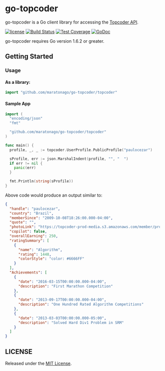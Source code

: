 # go-topcoder #

go-topcoder is a Go client library for accessing the [Topcoder API][].

[![license](https://img.shields.io/github/license/maratonago/go-topcoder.svg)](https://github.com/maratonago/go-topcoder/blob/master/LICENSE)
[![Build Status](https://travis-ci.org/maratonago/go-topcoder.svg?branch=master)](https://travis-ci.org/maratonago/go-topcoder)
[![Test Coverage](https://coveralls.io/repos/github/maratonago/go-topcoder/badge.svg?branch=master)](https://coveralls.io/github/maratonago/go-topcoder?branch=master)
[![GoDoc](https://godoc.org/github.com/maratonago/go-topcoder/topcoder?status.svg)](https://godoc.org/github.com/maratonago/go-topcoder/topcoder)

go-topcoder requires Go version 1.6.2 or greater.

## Getting Started ##

### Usage ###
#### As a library: ####
```go
import "github.com/maratonago/go-topcoder/topcoder"
```

#### Sample App ####
```go
import (
  "encoding/json"
  "fmt"

  "github.com/maratonago/go-topcoder/topcoder"
)

func main() {
  profile, _, _ := topcoder.UserProfile.PublicProfile("paulocezar")

  sProfile, err := json.MarshalIndent(profile, "", "  ")
  if err != nil {
    panic(err)
  }

  fmt.Println(string(sProfile))
}
```

Above code would produce an output similar to:
```json
{
  "handle": "paulocezar",
  "country": "Brazil",
  "memberSince": "2009-10-08T18:26:00.000-04:00",
  "quote": "",
  "photoLink": "https://topcoder-prod-media.s3.amazonaws.com/member/profile/paulocezar-1447891532103.png",
  "copilot": false,
  "overallEarning": 250,
  "ratingSummary": [
    {
      "name": "Algorithm",
      "rating": 1448,
      "colorStyle": "color: #6666FF"
    }
  ],
  "Achievements": [
    {
      "date": "2016-03-15T00:00:00.000-04:00",
      "description": "First Marathon Competition"
    },
    {
      "date": "2013-09-17T00:00:00.000-04:00",
      "description": "One Hundred Rated Algorithm Competitions"
    },
    {
      "date": "2013-03-03T00:00:00.000-05:00",
      "description": "Solved Hard Div1 Problem in SRM"
    }
  ]
}
```

## LICENSE ##

Released under the [MIT License](https://github.com/maratonago/go-topcoder/blob/master/LICENSE).


[Topcoder API]: http://docs.tcapi.apiary.io/
[Topcoder Data Feeds]: http://apps.topcoder.com/wiki/display/tc/Algorithm+Data+Feeds
